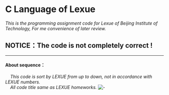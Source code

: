 # C Language of Lexue
*This is the programming assignment code for Lexue of Beijing Institute of Technology, For me convenience of later review.*

## **NOTICE：The code is not completely correct !**
---
#### About sequence：
&nbsp;&nbsp;&nbsp;&nbsp;*This code is sort by LEXUE from up to down, not in accordance with LEXUE numbers.*
</br>&nbsp;&nbsp;&nbsp;&nbsp;*All code title same as LEXUE homeworks.*
![-](https://img2.woyaogexing.com/2020/05/21/6bf45fa053594b24bf763725cba6b9e0!400x400.webp)
